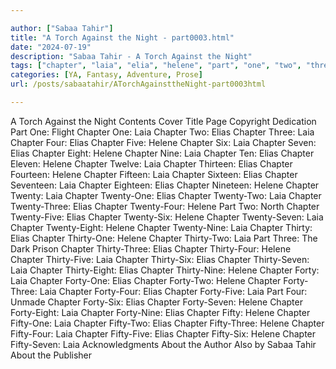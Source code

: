 ```yaml
---

author: ["Sabaa Tahir"]
title: "A Torch Against the Night - part0003.html"
date: "2024-07-19"
description: "Sabaa Tahir - A Torch Against the Night"
tags: ["chapter", "laia", "elia", "helene", "part", "one", "two", "three", "four", "torch", "night", "content", "cover", "title", "page", "copyright", "dedication", "flight", "five", "six", "seven", "eight", "nine", "ten", "eleven"]
categories: [YA, Fantasy, Adventure, Prose]
url: /posts/sabaatahir/ATorchAgainsttheNight-part0003html

---
```



A Torch Against the Night
Contents
Cover
Title Page
Copyright
Dedication
Part One: Flight
Chapter One: Laia
Chapter Two: Elias
Chapter Three: Laia
Chapter Four: Elias
Chapter Five: Helene
Chapter Six: Laia
Chapter Seven: Elias
Chapter Eight: Helene
Chapter Nine: Laia
Chapter Ten: Elias
Chapter Eleven: Helene
Chapter Twelve: Laia
Chapter Thirteen: Elias
Chapter Fourteen: Helene
Chapter Fifteen: Laia
Chapter Sixteen: Elias
Chapter Seventeen: Laia
Chapter Eighteen: Elias
Chapter Nineteen: Helene
Chapter Twenty: Laia
Chapter Twenty-One: Elias
Chapter Twenty-Two: Laia
Chapter Twenty-Three: Elias
Chapter Twenty-Four: Helene
Part Two: North
Chapter Twenty-Five: Elias
Chapter Twenty-Six: Helene
Chapter Twenty-Seven: Laia
Chapter Twenty-Eight: Helene
Chapter Twenty-Nine: Laia
Chapter Thirty: Elias
Chapter Thirty-One: Helene
Chapter Thirty-Two: Laia
Part Three: The Dark Prison
Chapter Thirty-Three: Elias
Chapter Thirty-Four: Helene
Chapter Thirty-Five: Laia
Chapter Thirty-Six: Elias
Chapter Thirty-Seven: Laia
Chapter Thirty-Eight: Elias
Chapter Thirty-Nine: Helene
Chapter Forty: Laia
Chapter Forty-One: Elias
Chapter Forty-Two: Helene
Chapter Forty-Three: Laia
Chapter Forty-Four: Elias
Chapter Forty-Five: Laia
Part Four: Unmade
Chapter Forty-Six: Elias
Chapter Forty-Seven: Helene
Chapter Forty-Eight: Laia
Chapter Forty-Nine: Elias
Chapter Fifty: Helene
Chapter Fifty-One: Laia
Chapter Fifty-Two: Elias
Chapter Fifty-Three: Helene
Chapter Fifty-Four: Laia
Chapter Fifty-Five: Elias
Chapter Fifty-Six: Helene
Chapter Fifty-Seven: Laia
Acknowledgments
About the Author
Also by Sabaa Tahir
About the Publisher
